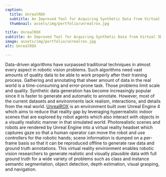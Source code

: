 ```yaml
---
caption:
  title: UnrealROX
  subtitle: An Improved Tool for Acquiring Synthetic Data from Virtual 3D Environments
  thumbnail: assets/img/portfolio/unrealrox.jpg

title: UnrealROX
subtitle: An Improved Tool for Acquiring Synthetic Data from Virtual 3D Environments
image: assets/img/portfolio/unrealrox.jpg
alt: UnrealROX

---
```


Data-driven algorithms have surpassed traditional techniques in almost every aspect in robotic vision problems. Such algorithms need vast amounts of quality data to be able to work properly after their training process. Gathering and annotating that sheer amount of data in the real world is a time-consuming and error-prone task. Those problems limit scale and quality. Synthetic data generation has become increasingly popular since it is faster to generate and automatic to annotate. However, most of the current datasets and environments lack realism, interactions, and details from the real world. [UnrealROX](https://github.com/3dperceptionlab/unrealrox-plus)  is an environment built over Unreal Engine 4 which aims to reduce that reality gap by leveraging hyperrealistic indoor scenes that are explored by robot agents which also interact with objects in a visually realistic manner in that simulated world. Photorealistic scenes and robots are rendered by Unreal Engine into a virtual reality headset which captures gaze so that a human operator can move the robot and use controllers for the robotic hands; scene information is dumped on a per-frame basis so that it can be reproduced offline to generate raw data and ground truth annotations. This virtual reality environment enables robotic vision researchers to generate realistic and visually plausible data with full ground truth for a wide variety of problems such as class and instance semantic segmentation, object detection, depth estimation, visual grasping, and navigation.
